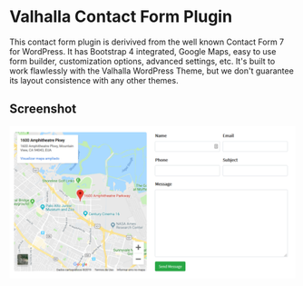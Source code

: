# Valhalla Contact Form Plugin

This contact form plugin is derivived from the well known Contact Form 7 for WordPress. It has Bootstrap 4 integrated, Google Maps, easy to use form builder, customization options, advanced settings, etc. It's built to work flawlessly with the Valhalla WordPress Theme, but we don't guarantee its layout consistence with any other themes.

## Screenshot
<p align="center">
<img src="https://raw.githubusercontent.com/pierremacedo/valhalla-contact-form-plugin/master/screenshot.png" width="600">
</p>
